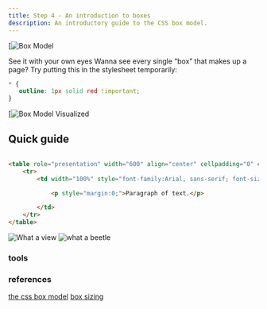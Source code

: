 ```yaml
---
title: Step 4 - An introduction to boxes
description: An introductory guide to the CSS box model.
---
```



[![Box Model](https://i0.wp.com/css-tricks.com/wp-content/uploads/2021/02/thebox.png?w=570&ssl=1)

See it with your own eyes
Wanna see every single “box” that makes up a page? Try putting this in the stylesheet temporarily:

```css
* {
   outline: 1px solid red !important;
}
```

[![Box Model Visualized](https://i0.wp.com/css-tricks.com/wp-content/uploads/2021/02/all-is-a-box.jpg?w=570&ssl=1)

## Quick guide

```html

<table role="presentation" width="600" align="center" cellpadding="0" cellspacing="0" border="0">
    <tr>
        <td width="100%" style="font-family:Arial, sans-serif; font-size:16px; line-height:1.5em; color:#333333; padding:2em; background-color:#e4e4e4;">

            <p style="margin:0;">Paragraph of text.</p>

        </td>
    </tr>
</table>

```

![What a view](https://unsplash.com/photos/silhouette-of-mountains-next-to-body-of-water-2-MmXpeN8YE)
![what a beetle](https://unsplash.com/photos/green-and-yellow-ceramic-vase-HfhjNA0TYYU)

### tools

### references

[the css box model](https://css-tricks.com/the-css-box-model/)
[box sizing](https://css-tricks.com/almanac/properties/b/box-sizing/)
